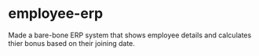 # employee-erp
 Made a bare-bone ERP system that shows employee details and calculates thier bonus based on their joining date.
